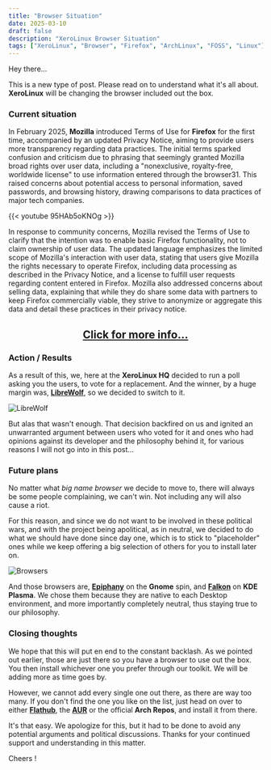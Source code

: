```yaml
---
title: "Browser Situation"
date: 2025-03-10
draft: false
description: "XeroLinux Browser Situation"
tags: ["XeroLinux", "Browser", "Firefox", "ArchLinux", "FOSS", "Linux"]
---
```

Hey there...

This is a new type of post. Please read on to understand what it's all about. **XeroLinux** will be changing the browser included out the box.

### Current situation

In February 2025, **Mozilla** introduced Terms of Use for **Firefox** for the first time, accompanied by an updated Privacy Notice, aiming to provide users more transparency regarding data practices. The initial terms sparked confusion and criticism due to phrasing that seemingly granted Mozilla broad rights over user data, including a "nonexclusive, royalty-free, worldwide license" to use information entered through the browser31. This raised concerns about potential access to personal information, saved passwords, and browsing history, drawing comparisons to data practices of major tech companies.

{{< youtube 95HAb5oKNOg >}}

In response to community concerns, Mozilla revised the Terms of Use to clarify that the intention was to enable basic Firefox functionality, not to claim ownership of user data. The updated language emphasizes the limited scope of Mozilla's interaction with user data, stating that users give Mozilla the rights necessary to operate Firefox, including data processing as described in the Privacy Notice, and a license to fulfill user requests regarding content entered in Firefox. Mozilla also addressed concerns about selling data, explaining that while they do share some data with partners to keep Firefox commercially viable, they strive to anonymize or aggregate this data and detail these practices in their privacy notice.

<h2 align="center"><a href="https://thehackernews.com/2025/03/mozilla-updates-firefox-terms-again.html" target="_blank"><strong>Click for more info...</strong></a></h2>

### Action / Results

As a result of this, we, here at the **XeroLinux HQ** decided to run a poll asking you the users, to vote for a replacement. And the winner, by a huge margin was, [**LibreWolf**](https://librewolf.net), so we decided to switch to it.

![LibreWolf](https://i.imgur.com/xOYZ3JZ.jpeg)

But alas that wasn't enough. That decision backfired on us and ignited an unwarranted argument between users who voted for it and ones who had opinions against its developer and the philosophy behind it, for various reasons I will not go into in this post...

### Future plans

No matter what *big name browser* we decide to move to, there will always be some people complaining, we can't win. Not including any will also cause a riot.

For this reason, and since we do not want to be involved in these political wars, and with the project being apolitical, as in neutral, we decided to do what we should have done since day one, which is to stick to "placeholder" ones while we keep offering a big selection of others for you to install later on. 

![Browsers](https://i.imgur.com/k0gin7l.png)

And those browsers are, [**Epiphany**](https://apps.gnome.org/Epiphany/) on the **Gnome** spin, and [**Falkon**](https://www.falkon.org) on **KDE Plasma**. We chose them because they are native to each Desktop environment, and more importantly completely neutral, thus staying true to our philosophy.

### Closing thoughts

We hope that this will put en end to the constant backlash. As we pointed out earlier, those are just there so you have a browser to use out the box. You then install whichever one you prefer through our toolkit. We will be adding more as time goes by. 

However, we cannot add every single one out there, as there are way too many. If you don't find the one you like on the list, just head on over to either [**Flathub**](https://flathub.org), the [**AUR**](https://aur.archlinux.org) or the official **Arch Repos**, and install it from there.

It's that easy. We apologize for this, but it had to be done to avoid any potential arguments and political discussions. Thanks for your continued support and understanding in this matter.

Cheers !
